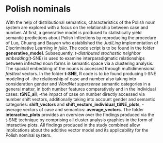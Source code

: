 # Polish nominals

With the help of distributional semantics, characteristics of the Polish noun system are explored with a focus on the relationship between case and number. 
At first, a generative model is produced to statistically yield semantic predictions about Polish inflections by reproducing the procedure of Luo, Chuang and Baayen who established the *JudiLing* implementation of Discriminative Learning in *julia*. The code script is to be found in the folder **generative_model**.
Subsequently, *t-distributed stochastic neighbor embedding*(t-SNE) is used to examine interparadigmatic relationships between inflected noun forms in semantic space via a clustering analysis. The spacial embedding of the nouns is accessed through multidimensional *fasttext* vectors.
In the folder **t-SNE**, R code is to be found producing t-SNE modeling of
-the relationship of case and number also taking into consideration gender and *WordNet supersense* semantic categories in a general matter, in both number features comparatively and in the individual cases: **tSNE_all**,
-the impact of case on number directly accessed via number shift vectors, additionally taking into account gender and semantic categories: **shift_vectors** and **shift_vectors_individual_tSNE_plots**,
-average vectors of case and semantics: **average_vectors**.
The folder **interactive_plots** provides an overview over the findings produced via the t-SNE technique by comprising all cluster analysis graphics in the form of interactive plots. 
All findings produced in the study combined allow implications about the additive vector model and its applicability for the Polish nominal system.